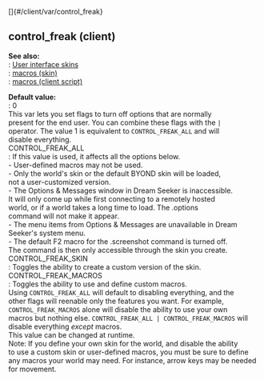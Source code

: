 []{#/client/var/control_freak}    
## control_freak (client)    
**See also:**    
:   [User interface skins](/ref/%7Bskin%7D)    
:   [macros (skin)](/ref/%7Bskin%7D/macros)    
:   [macros (client script)](/ref/client/var/script/macro)    
<!-- -->    
**Default value:**    
:   0    
This var lets you set flags to turn off options that are normally    
present for the end user. You can combine these flags with the `|`    
operator. The value 1 is equivalent to `CONTROL_FREAK_ALL` and will    
disable everything.    
CONTROL_FREAK_ALL    
:   If this value is used, it affects all the options below.    
    -   User-defined macros may not be used.    
    -   Only the world\'s skin or the default BYOND skin will be loaded,    
        not a user-customized version.    
    -   The Options & Messages window in Dream Seeker is inaccessible.    
        It will only come up while first connecting to a remotely hosted    
        world, or if a world takes a long time to load. The .options    
        command will not make it appear.    
    -   The menu items from Options & Messages are unavailable in Dream    
        Seeker\'s system menu.    
    -   The default F2 macro for the .screenshot command is turned off.    
        The command is then only accessible through the skin you create.    
CONTROL_FREAK_SKIN    
:   Toggles the ability to create a custom version of the skin.    
CONTROL_FREAK_MACROS    
:   Toggles the ability to use and define custom macros.    
Using `CONTROL_FREAK_ALL` will default to disabling everything, and the    
other flags will reenable only the features you want. For example,    
`CONTROL_FREAK_MACROS` alone will disable the ability to use your own    
macros but nothing else. `CONTROL_FREAK_ALL | CONTROL_FREAK_MACROS` will    
disable everything *except* macros.    
This value can be changed at runtime.    
Note: If you define your own skin for the world, and disable the ability    
to use a custom skin or user-defined macros, you must be sure to define    
any macros your world may need. For instance, arrow keys may be needed    
for movement.  